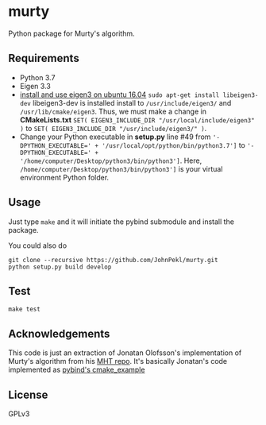 # murty

Python package for Murty's algorithm. 

## Requirements

- Python 3.7
- Eigen 3.3
-    [install and use eigen3 on ubuntu 16.04](https://kezunlin.me/post/d97b21ee/) `sudo apt-get install libeigen3-dev` libeigen3-dev is installed install to `/usr/include/eigen3/` and `/usr/lib/cmake/eigen3`. Thus, we must make a change in **CMakeLists.txt** `SET( EIGEN3_INCLUDE_DIR "/usr/local/include/eigen3" )` to `SET( EIGEN3_INCLUDE_DIR "/usr/include/eigen3/" )`.
-    Change your Python executable in **setup.py** line #49 from `'-DPYTHON_EXECUTABLE=' + '/usr/local/opt/python/bin/python3.7']` to `'-DPYTHON_EXECUTABLE=' + '/home/computer/Desktop/python3/bin/python3']`. Here, `/home/computer/Desktop/python3/bin/python3']` is your virtual environment Python folder.

## Usage

Just type `make` and it will initiate the pybind submodule
and install the package.

You could also do 
```
git clone --recursive https://github.com/JohnPekl/murty.git
python setup.py build develop
``` 

## Test

`make test`

## Acknowledgements

This code is just an extraction of Jonatan Olofsson's
implementation of Murty's algorithm from his [MHT repo](https://github.com/jonatanolofsson/mht). 
It's basically Jonatan's code implemented as [pybind's cmake_example](https://github.com/pybind/cmake_example)

## License

GPLv3
